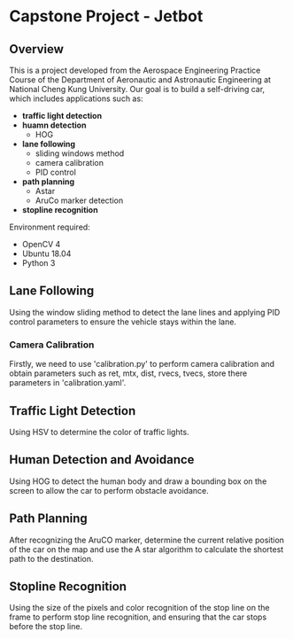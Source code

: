 # Capstone Project - Jetbot

## Overview

This is a project developed from the Aerospace Engineering Practice Course of the Department of Aeronautic and Astronautic Engineering at National Cheng Kung University. Our goal is to build a self-driving car, which includes applications such as:

- **traffic light detection**
- **huamn detection**
  - HOG
- **lane following**
  - sliding windows method
  - camera calibration
  - PID control
- **path planning**
  - Astar
  - AruCo marker detection
- **stopline recognition**

Environment required:

- OpenCV 4
- Ubuntu 18.04
- Python 3

## Lane Following

Using the window sliding method to detect the lane lines and applying PID control parameters to ensure the vehicle stays within the lane.

### Camera Calibration

Firstly, we need to use 'calibration.py' to perform camera calibration and obtain parameters such as ret, mtx, dist, rvecs, tvecs, store there parameters in 'calibration.yaml'.

## Traffic Light Detection

Using HSV to determine the color of traffic lights.

## Human Detection and Avoidance

Using HOG to detect the human body and draw a bounding box on the screen to allow the car to perform obstacle avoidance.

## Path Planning

After recognizing the AruCO marker, determine the current relative position of the car on the map and use the A star algorithm to calculate the shortest path to the destination.

## Stopline Recognition

Using the size of the pixels and color recognition of the stop line on the frame to perform stop line recognition, and ensuring that the car stops before the stop line.
